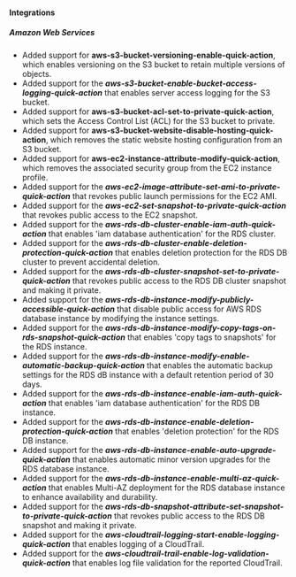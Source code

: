 #### Integrations

##### Amazon Web Services

- Added support for **aws-s3-bucket-versioning-enable-quick-action**, which enables versioning on the S3 bucket to retain multiple versions of objects.
- Added support for the ***aws-s3-bucket-enable-bucket-access-logging-quick-action*** that enables server access logging for the S3 bucket.
- Added support for **aws-s3-bucket-acl-set-to-private-quick-action**, which sets the Access Control List (ACL) for the S3 bucket to private.
- Added support for **aws-s3-bucket-website-disable-hosting-quick-action**, which removes the static website hosting configuration from an S3 bucket.
- Added support for **aws-ec2-instance-attribute-modify-quick-action**, which removes the associated security group from the EC2 instance profile.
- Added support for the ***aws-ec2-image-attribute-set-ami-to-private-quick-action*** that revokes public launch permissions for the EC2 AMI.
- Added support for the ***aws-ec2-set-snapshot-to-private-quick-action*** that revokes public access to the EC2 snapshot.
- Added support for the ***aws-rds-db-cluster-enable-iam-auth-quick-action*** that enables 'iam database authentication' for the RDS cluster.
- Added support for the ***aws-rds-db-cluster-enable-deletion-protection-quick-action*** that enables deletion protection for the RDS DB cluster to prevent accidental deletion.
- Added support for the ***aws-rds-db-cluster-snapshot-set-to-private-quick-action*** that revokes public access to the RDS DB cluster snapshot and making it private.
- Added support for the ***aws-rds-db-instance-modify-publicly-accessible-quick-action*** that disable public access for AWS RDS database instance by modifying the instance settings.
- Added support for the ***aws-rds-db-instance-modify-copy-tags-on-rds-snapshot-quick-action*** that enables 'copy tags to snapshots' for the RDS instance.
- Added support for the ***aws-rds-db-instance-modify-enable-automatic-backup-quick-action*** that enables the automatic backup settings for the RDS dB instance with a default retention period of 30 days.
- Added support for the ***aws-rds-db-instance-enable-iam-auth-quick-action*** that enables 'iam database authentication' for the RDS DB instance.
- Added support for the ***aws-rds-db-instance-enable-deletion-protection-quick-action*** that enables 'deletion protection' for the RDS DB instance.
- Added support for the ***aws-rds-db-instance-enable-auto-upgrade-quick-action*** that enables automatic minor version upgrades for the RDS database instance.
- Added support for the ***aws-rds-db-instance-enable-multi-az-quick-action*** that enables Multi-AZ deployment for the RDS database instance to enhance availability and durability.
- Added support for the ***aws-rds-db-snapshot-attribute-set-snapshot-to-private-quick-action*** that revokes public access to the RDS DB snapshot and making it private.
- Added support for the ***aws-cloudtrail-logging-start-enable-logging-quick-action*** that enables logging of a CloudTrail.
- Added support for the ***aws-cloudtrail-trail-enable-log-validation-quick-action*** that enables log file validation for the reported CloudTrail.
